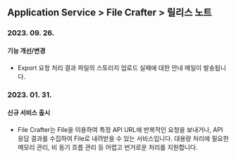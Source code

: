 ## Application Service > File Crafter > 릴리스 노트

### 2023. 09. 26.

#### 기능 개선/변경

- Export 요청 처리 결과 파일의 스토리지 업로드 실패에 대한 안내 메일이 발송됩니다.

### 2023. 01. 31.

#### 신규 서비스 출시

- File Crafter는 File을 이용하여 특정 API URL에 반복적인 요청을 보내거나, API 응답 결과를 수집하여 File로 내려받을 수 있는 서비스입니다. 대용량 처리에 필요한 메모리 관리, 비 동기
  흐름 관리 등 어렵고 번거로운 처리를 지원합니다.